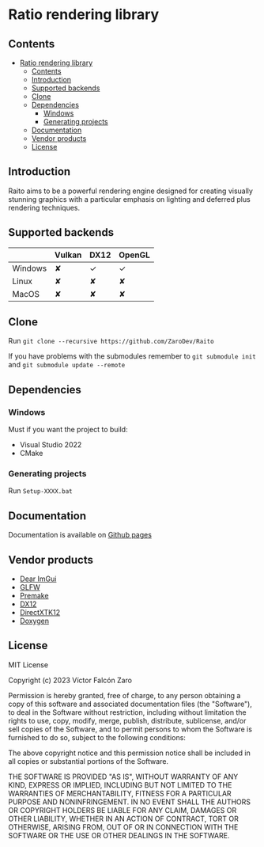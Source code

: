 # Ratio rendering library

## Contents

- [Ratio rendering library](#ratio-rendering-library)
  - [Contents](#contents)
  - [Introduction](#introduction)
  - [Supported backends](#supported-backends)
  - [Clone](#clone)
  - [Dependencies](#dependencies)
    - [Windows](#windows)
    - [Generating projects](#generating-projects)
  - [Documentation](#documentation)
  - [Vendor products](#vendor-products)
  - [License](#license)

## Introduction

Raito aims to be a powerful rendering engine designed for creating visually stunning graphics with a particular emphasis on lighting and deferred plus rendering techniques.

## Supported backends

|         | Vulkan | DX12 | OpenGL |
|---------|--------|------| -------|
| Windows | ✘      | ✓    | ✓     |
| Linux   | ✘      | ✘    | ✘    |
| MacOS   | ✘      | ✘    | ✘    |

## Clone

Run ``git clone --recursive https://github.com/ZaroDev/Raito``

If you have problems with the submodules remember to
``git submodule init`` and ``git submodule update --remote``

## Dependencies

### Windows

Must if you want the project to build:

- Visual Studio 2022
- CMake

### Generating projects

Run ``Setup-XXXX.bat``

## Documentation

Documentation is available on [Github pages](https://zarodev.github.io/Raito/)

## Vendor products

- [Dear ImGui](https://github.com/ocornut/imgui)
- [GLFW](https://www.glfw.org)
- [Premake](https://premake.github.io)
- [DX12](https://learn.microsoft.com/en-us/windows/win32/direct3d12/directx-12-programming-guide)
- [DirectXTK12](https://github.com/microsoft/DirectXTK12)
- [Doxygen](https://www.doxygen.nl)

## License

MIT License

Copyright (c) 2023 Víctor Falcón Zaro

Permission is hereby granted, free of charge, to any person obtaining a copy
of this software and associated documentation files (the "Software"), to deal
in the Software without restriction, including without limitation the rights
to use, copy, modify, merge, publish, distribute, sublicense, and/or sell
copies of the Software, and to permit persons to whom the Software is
furnished to do so, subject to the following conditions:

The above copyright notice and this permission notice shall be included in all
copies or substantial portions of the Software.

THE SOFTWARE IS PROVIDED "AS IS", WITHOUT WARRANTY OF ANY KIND, EXPRESS OR
IMPLIED, INCLUDING BUT NOT LIMITED TO THE WARRANTIES OF MERCHANTABILITY,
FITNESS FOR A PARTICULAR PURPOSE AND NONINFRINGEMENT. IN NO EVENT SHALL THE
AUTHORS OR COPYRIGHT HOLDERS BE LIABLE FOR ANY CLAIM, DAMAGES OR OTHER
LIABILITY, WHETHER IN AN ACTION OF CONTRACT, TORT OR OTHERWISE, ARISING FROM,
OUT OF OR IN CONNECTION WITH THE SOFTWARE OR THE USE OR OTHER DEALINGS IN THE
SOFTWARE.
